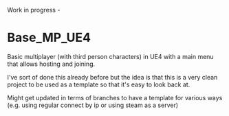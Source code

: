 Work in progress -

<h1>Base_MP_UE4</h1>
Basic multiplayer (with third person characters) in UE4 with a main menu that allows hosting and joining.

I've sort of done this already before but the idea is that this is a very clean project to be used as a template so that it's easy to look back at.

Might get updated in terms of branches to have a template for various ways (e.g. using regular connect by ip or using steam as a server)
